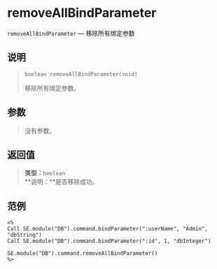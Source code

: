 removeAllBindParameter
======================
`removeAllBindParameter` &mdash; 移除所有绑定参数

说明
----
>     boolean removeAllBindParameter(void)
> 移除所有绑定参数。

参数
----
> 没有参数。

返回值
------
> **类型：**`boolean`  
> **说明：**是否移除成功。

范例
----
>
    <%
    Call SE.module("DB").command.bindParameter(":userName", "Admin", "dbString")
    Call SE.module("DB").command.bindParameter(":id", 1, "dbInteger")
>
    SE.module("DB").command.removeAllBindParameter()
    %>